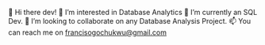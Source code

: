 👋 Hi there dev!
👀 I’m interested in Database Analytics
🌱 I’m currently an SQL Dev.
💞️ I’m looking to collaborate on any Database Analysis Project.
📫 You can reach me on francisogochukwu@gmail.com
